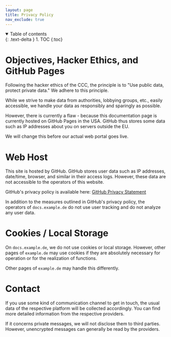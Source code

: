 ```yaml
---
layout: page
title: Privacy Policy
nav_exclude: true
---
```


<details open markdown="block">
  <summary>
    Table of contents
  </summary>
  {: .text-delta }
1. TOC
{:toc}
</details>

# Objectives, Hacker Ethics, and GitHub Pages

Following the hacker ethics of the CCC, the principle is to "Use public data, protect private data." We adhere to this principle.

While we strive to make data from authorities, lobbying groups, etc., easily accessible, we handle your data as responsibly and sparingly as possible.

However, there is currently a flaw - because this documentation page is currently hosted on GitHub Pages in the USA. GitHub thus stores some data such as IP addresses about you on servers outside the EU.

We will change this before our actual web portal goes live.

# Web Host

This site is hosted by GitHub. GitHub stores user data such as IP addresses, date/time, browser, and similar in their access logs. However, these data are not accessible to the operators of this website.

GitHub's privacy policy is available here: [GitHub Privacy Statement](https://docs.github.com/en/github/site-policy/github-privacy-statement)

In addition to the measures outlined in GitHub's privacy policy, the operators of `docs.example.de` do not use user tracking and do not analyze any user data.

# Cookies / Local Storage

On `docs.example.de`, we do not use cookies or local storage. However, other pages of `example.de` may use cookies if they are absolutely necessary for operation or for the realization of functions.

Other pages of `example.de` may handle this differently.

# Contact

If you use some kind of communication channel to get in touch, the usual data of the respective platform will be collected accordingly. You can find more detailed information from the respective providers.

If it concerns private messages, we will not disclose them to third parties. However, unencrypted messages can generally be read by the providers.